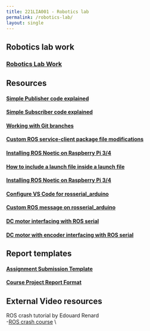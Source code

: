 ```yaml
---
title: 221LIA001 - Robotics lab
permalink: /robotics-lab/
layout: single
---
```

## Robotics lab work
### <a href="https://jim79.github.io/robotics-lab-work">Robotics Lab Work</a>

## Resources
#### <a href="https://jim79.github.io/ros-simple-publisher">Simple Publisher code explained</a>
#### <a href="https://jim79.github.io/ros-simple-subscriber">Simple Subscriber code explained</a>
#### <a href="https://jim79.github.io/working-with-git-branches">Working with Git branches</a>
#### <a href="https://jim79.github.io/ros-service-client-cmake-package-modifications">Custom ROS service-client package file modifications</a>
#### <a href="https://jim79.github.io/ros-noetic-install-raspberrypi">Installing ROS Noetic on Raspberry Pi 3/4</a>
#### <a href="https://jim79.github.io/include-a-launch-file-inside-a-launch-file">How to include a launch file inside a launch file</a>
#### <a href="https://jim79.github.io/ros-noetic-install-raspberrypi">Installing ROS Noetic on Raspberry Pi 3/4</a>
#### <a href="https://jim79.github.io/rosserial-arduino-vscode">Configure VS Code for rosserial_arduino</a>
#### <a href="https://jim79.github.io/custom-ros-messages-on-rosserial_arduino">Custom ROS message on rosserial_arduino</a>
#### <a href="https://jim79.github.io/dc-motor-interfacing-with-ros-serial">DC motor interfacing with ROS serial</a>
#### <a href="https://jim79.github.io/dc-motor-with-encoder-interfacing-with-ros-serial">DC motor with encoder interfacing with ROS serial</a>

## Report templates
#### <a href="https://jim79.github.io/assignment-template">Assignment Submission Template</a>
#### <a href="https://jim79.github.io/cp-report-template">Course Project Report Format</a>

## External Video resources
ROS crash tutorial by Edouard Renard \
-[ROS crash course](https://www.youtube.com/playlist?list=PLLSegLrePWgIbIrA4iehUQ-impvIXdd9Q) \
